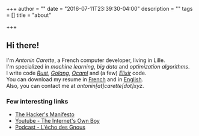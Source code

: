 +++
author = ""
date = "2016-07-11T23:39:30-04:00"
description = ""
tags = []
title = "about"

+++

## Hi there!

I'm <em>Antonin Carette</em>, a French computer developer, living in Lille.  
I'm specialized in <em>machine learning</em>, <em>big data</em> and <em>optimization algorithms</em>.  
I write code <em>[Rust](https://www.rust-lang.org)</em>, <em>[Golang](https://golang.org)</em>, <em>[Ocaml](http://ocaml.org/)</em> and (a few) <em>[Elixir](http://elixir-lang.org/)</em> code.  
You can download my resume in [French](/CV_Carette_Antonin_FR.pdf) and in [English](/CV_Carette_Antonin_EN.pdf).  
Also, you can contact me at _antonin[at]carette[dot]xyz_.

### Few interesting links
* [The Hacker's Manifesto](https://www.usc.edu/~douglast/202/lecture23/manifesto.html)
* [Youtube - The Internet's Own Boy](https://www.youtube.com/watch?v=9vz06QO3UkQ)
* [Podcast - L'écho des Gnous](http://ludovic.grossard.fr/feed/podcast/lecho-des-gnous)
